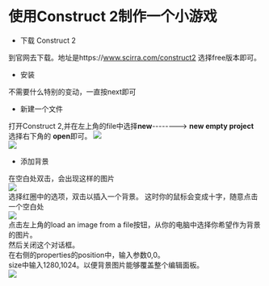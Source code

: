 # 使用Construct 2制作一个小游戏

* 下载 Construct 2

到官网去下载。地址是https://www.scirra.com/construct2  选择free版本即可。

* 安装

不需要什么特别的变动，一直按next即可

* 新建一个文件

打开Construct 2,并在左上角的file中选择**new**--------> **new empty project**     
选择右下角的 **open**即可。
![](https://www.scirra.com/images/articles/filenew.png)    
![](https://www.scirra.com/images/articles/newprojdialog65.png)

* 添加背景

在空白处双击，会出现这样的图片    
![](https://www.scirra.com/images/articles/insertobject.png)    
选择红圈中的选项，双击以插入一个背景。
这时你的鼠标会变成十字，随意点击一个空白处   
![](https://www.scirra.com/images/articles/loadtexturefromfile.png)      
点击左上角的load an image from a file按钮，从你的电脑中选择你希望作为背景的图片。   
然后关闭这个对话框。     
在右侧的properties的position中，输入参数0,0。   
size中输入1280,1024。以便背景图片能够覆盖整个编辑面板。     
![](https://www.scirra.com/images/articles/tiledproperties.png)



